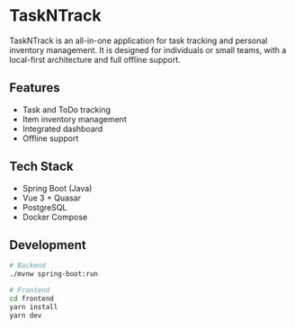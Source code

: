 # TaskNTrack

TaskNTrack is an all-in-one application for task tracking and personal inventory management. It is designed for individuals or small teams, with a local-first architecture and full offline support.

## Features

- Task and ToDo tracking
- Item inventory management
- Integrated dashboard
- Offline support

## Tech Stack

- Spring Boot (Java)
- Vue 3 + Quasar
- PostgreSQL
- Docker Compose

## Development

```bash
# Backend
./mvnw spring-boot:run

# Frontend
cd frontend
yarn install
yarn dev
```
